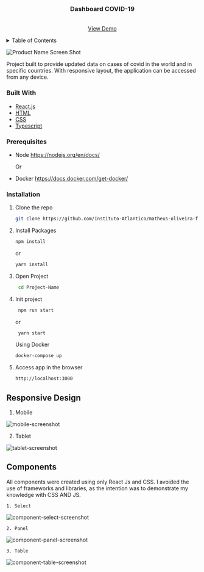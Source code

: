 <div id="top"></div>

<!-- PROJECT LOGO -->
<br />
<div align="center">
  <h3 align="center"> Dashboard COVID-19 </h3>

  <p align="center">
    <br />
   <a href="https://mths-dashboard.herokuapp.com">View Demo</a>
  </p>
</div>



<details>
  <summary>Table of Contents</summary>
  <ol>
    <li>
      <a href="#about-the-project">About The Project</a>
      <ul>
        <li><a href="#built-with">Built With</a></li>
      </ul>
    </li>
    <li>
      <a href="#getting-started">Getting Started</a>
      <ul>
        <li><a href="#prerequisites">Prerequisites</a></li>
        <li><a href="#installation">Installation</a></li>
      </ul>
    </li>
  </ol>
</details>

![Product Name Screen Shot][product-screenshot]

Project built to provide updated data on cases of covid in the world and in specific countries. 
With responsive layout, the application can be accessed from any device.



### Built With
* [React.js](https://reactjs.org)
* [HTML](https://developer.mozilla.org/pt-BR/docs/Web/HTML)
* [CSS](https://developer.mozilla.org/pt-BR/docs/Web/CSS) 
* [Typescript](https://www.typescriptlang.org/docs)

### Prerequisites

* Node https://nodejs.org/en/docs/
  
  Or

* Docker https://docs.docker.com/get-docker/

### Installation

1. Clone the repo
   ```sh
   git clone https://github.com/Instituto-Atlantico/matheus-oliveira-front.git
   ```
2. Install Packages
   ```sh
   npm install
   ```
    or

    ```sh
    yarn install
    ```
3. Open Project
    ```sh
     cd Project-Name
    ``` 
4. Init project
    ```sh
     npm run start
    ``` 
    or

    ```sh
     yarn start
    ``` 

    Using Docker

    ```sh
    docker-compose up
    ``` 
5. Access app in the browser 
  
    ```sh
    http://localhost:3000
    ``` 
    

## Responsive Design
 1. Mobile
  
  ![mobile-screenshot]

 2. Tablet

  ![tablet-screenshot]
  

## Components
All components were created using only React Js and CSS. I avoided the use of frameworks and libraries, as the intention was to demonstrate my knowledge with CSS AND JS.

    1. Select
  
  ![component-select-screenshot]

    2. Panel

  ![component-panel-screenshot]
  

    3. Table

  ![component-table-screenshot]
  


[product-screenshot]: readme-assets/readme-thumb.png
[component-panel-screenshot]: readme-assets/PanelComponent.png
[component-table-screenshot]: readme-assets/tableComponent.png
[component-select-screenshot]: readme-assets/selectComponent.png
[mobile-screenshot]: readme-assets/mobile.jpeg
[tablet-screenshot]: readme-assets/tablet.jpeg
